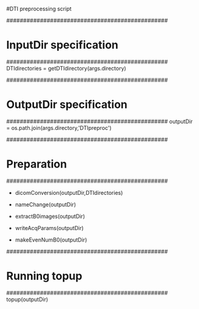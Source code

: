 #DTI preprocessing script

################################################
# InputDir specification
################################################
DTIdirectories = getDTIdirectory(args.directory)

################################################
# OutputDir specification
################################################
outputDir = os.path.join(args.directory,'DTIpreproc')

################################################
# Preparation
################################################

- dicomConversion(outputDir,DTIdirectories)
 
- nameChange(outputDir)
 
- extractB0images(outputDir)
 
- writeAcqParams(outputDir)
 
- makeEvenNumB0(outputDir)

################################################
# Running topup
################################################
topup(outputDir)
